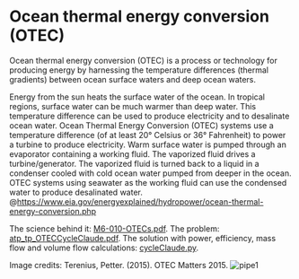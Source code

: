 # Ocean thermal energy conversion (OTEC)

Ocean thermal energy conversion (OTEC) is a process or technology for producing energy by harnessing the temperature differences (thermal gradients) between ocean surface waters and deep ocean waters.

Energy from the sun heats the surface water of the ocean. In tropical regions, surface water can be much warmer than deep water. This temperature difference can be used to produce electricity and to desalinate ocean water. Ocean Thermal Energy Conversion (OTEC) systems use a temperature difference (of at least 20° Celsius or 36° Fahrenheit) to power a turbine to produce electricity. Warm surface water is pumped through an evaporator containing a working fluid. The vaporized fluid drives a turbine/generator. The vaporized fluid is turned back to a liquid in a condenser cooled with cold ocean water pumped from deeper in the ocean. OTEC systems using seawater as the working fluid can use the condensed water to produce desalinated water. @https://www.eia.gov/energyexplained/hydropower/ocean-thermal-energy-conversion.php

The science behind it: [M6-010-OTECs.pdf](https://github.com/AlexPhysics/PythonProjects/blob/main/Cycle%20CLAUDE%20-%20Ocean%20thermal%20energy%20conversion%20(OTEC)/M6-010-OTECs.pdf).
The problem: [atp_tp_OTECCycleClaude.pdf](https://github.com/AlexPhysics/PythonProjects/blob/main/Cycle%20CLAUDE%20-%20Ocean%20thermal%20energy%20conversion%20(OTEC)/atp_tp_OTECCycleClaude.pdf).
The solution with power, efficiency, mass flow and volume flow calculations: [cycleClaude.py](https://github.com/AlexPhysics/PythonProjects/blob/main/Cycle%20CLAUDE%20-%20Ocean%20thermal%20energy%20conversion%20(OTEC)/cycleClaude.py).

Image credits: Terenius, Petter. (2015). OTEC Matters 2015. 
![pipe1](https://github.com/AlexPhysics/PythonProjects/assets/81239843/f959d401-79e3-4f3f-8533-93fe8b3c2617)
